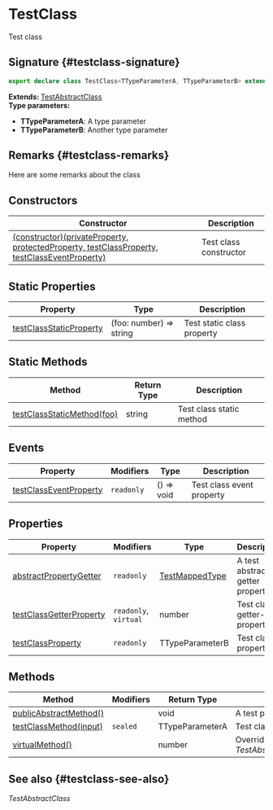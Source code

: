 # TestClass

Test class  

## Signature {#testclass-signature}

```typescript
export declare class TestClass<TTypeParameterA, TTypeParameterB> extends TestAbstractClass
```

<b>Extends: </b>[TestAbstractClass](docs/simple-suite-test/testabstractclass-class)  
<b>Type parameters: </b>  
- <b>TTypeParameterA</b>: A type parameter  
- <b>TTypeParameterB</b>: Another type parameter  

## Remarks {#testclass-remarks}

Here are some remarks about the class  

## Constructors


| Constructor | Description |
|  --- | --- |
|  [(constructor)(privateProperty, protectedProperty, testClassProperty, testClassEventProperty)](docs/simple-suite-test/testclass-_constructor_-constructor) | Test class constructor |

## Static Properties


| Property | Type | Description |
|  --- | --- | --- |
|  [testClassStaticProperty](docs/simple-suite-test/testclass-testclassstaticproperty-property) | (foo: number) => string | Test static class property |

## Static Methods


| Method | Return Type | Description |
|  --- | --- | --- |
|  [testClassStaticMethod(foo)](docs/simple-suite-test/testclass-testclassstaticmethod-method) | string | Test class static method |

## Events


| Property | Modifiers | Type | Description |
|  --- | --- | --- | --- |
|  [testClassEventProperty](docs/simple-suite-test/testclass-testclasseventproperty-property) | <code>readonly</code> | () => void | Test class event property |

## Properties


| Property | Modifiers | Type | Description |
|  --- | --- | --- | --- |
|  [abstractPropertyGetter](docs/simple-suite-test/testclass-abstractpropertygetter-property) | <code>readonly</code> | [TestMappedType](docs/simple-suite-test/testmappedtype-typealias) | A test abstract getter property. |
|  [testClassGetterProperty](docs/simple-suite-test/testclass-testclassgetterproperty-property) | <code>readonly</code>, <code>virtual</code> | number | Test class getter-only property |
|  [testClassProperty](docs/simple-suite-test/testclass-testclassproperty-property) | <code>readonly</code> | TTypeParameterB | Test class property |

## Methods


| Method | Modifiers | Return Type | Description |
|  --- | --- | --- | --- |
|  [publicAbstractMethod()](docs/simple-suite-test/testclass-publicabstractmethod-method) |  | void | A test public abstract method. |
|  [testClassMethod(input)](docs/simple-suite-test/testclass-testclassmethod-method) | <code>sealed</code> | TTypeParameterA | Test class method |
|  [virtualMethod()](docs/simple-suite-test/testclass-virtualmethod-method) |  | number | Overrides <i>TestAbstractClass.virtualMethod</i>. |

## See also {#testclass-see-also}

<i>TestAbstractClass</i>  

